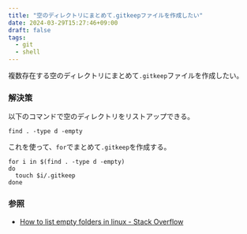 ```yaml
---
title: "空のディレクトリにまとめて.gitkeepファイルを作成したい"
date: 2024-03-29T15:27:46+09:00
draft: false
tags:
  - git
  - shell
---
```


複数存在する空のディレクトリにまとめて`.gitkeep`ファイルを作成したい。

<!--more-->

### 解決策

以下のコマンドで空のディレクトリをリストアップできる。

```shell
find . -type d -empty
```

これを使って、`for`でまとめて`.gitkeep`を作成する。

```shell
for i in $(find . -type d -empty)
do
  touch $i/.gitkeep
done
```

### 参照

- [How to list empty folders in linux - Stack Overflow](https://stackoverflow.com/questions/9417967/how-to-list-empty-folders-in-linux/9418016#9418016)
